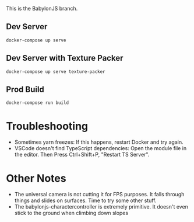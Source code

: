 This is the BabylonJS branch.

## Dev Server
`docker-compose up serve`

## Dev Server with Texture Packer
`docker-compose up serve texture-packer`

## Prod Build
`docker-compose run build`

# Troubleshooting
- Sometimes yarn freezes: If this happens, restart Docker and try again.
- VSCode doesn't find TypeScript dependencies: Open the module file in the editor. Then Press Ctrl+Shift+P, "Restart TS Server".

# Other Notes
* The universal camera is not cutting it for FPS purposes. It falls through things and slides on surfaces. Time to try some other stuff.
* The babylonjs-charactercontroller is extremely primitive. It doesn't even stick to the ground when climbing down slopes
